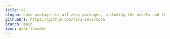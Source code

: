 ```yaml
---
title: v2
slogan: base package for all zeus packages, including the assets and the views..
githubUrl: https://github.com/lara-zeus/core
branch: main
icon: akar-thunder
---
```

